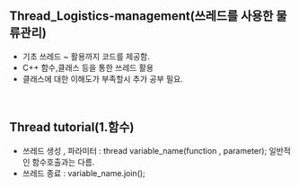 ## Thread_Logistics-management(쓰레드를 사용한 물류관리)
 *  기초 쓰레드 ~ 활용까지 코드를 제공함.
 *  C++ 함수,클래스 등을 통한 쓰레드 활용
 *  클래스에 대한 이해도가 부족할시 추가 공부 필요.
<br>

## Thread tutorial(1.함수)
  * 쓰레드 생성 , 파라미터 : thread variable_name(function , parameter); 일반적인 함수호출과는 다름.
  * 쓰레드 종료 : variable_name.join();
    


